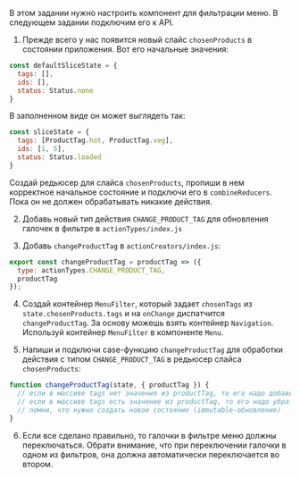 В этом задании нужно настроить компонент для фильтрации меню. В следующем задании подключим его к API.

1. Прежде всего у нас появится новый слайс `chosenProducts` в состоянии приложения.
Вот его начальные значения:
```js
const defaultSliceState = {
  tags: [],
  ids: [],
  status: Status.none
}
```
В заполненном виде он может выглядеть так:
```js
const sliceState = {
  tags: [ProductTag.hot, ProductTag.veg],
  ids: [1, 5],
  status: Status.loaded
}
```
Создай редьюсер для слайса `chosenProducts`,
пропиши в нем корректное начальное состояние и подключи его в `combineReducers`.
Пока он не должен обрабатывать никакие действия.

2. Добавь новый тип действия `CHANGE_PRODUCT_TAG` для обновления галочек в фильтре в `actionTypes/index.js`

3. Добавь `changeProductTag` в `actionCreators/index.js`:
```js
export const changeProductTag = productTag => ({
  type: actionTypes.CHANGE_PRODUCT_TAG,
  productTag
});
```

4. Создай контейнер `MenuFilter`, который задает `chosenTags` из `state.chosenProducts.tags`
и на `onChange` диспатчится `changeProductTag`. За основу можешь взять контейнер `Navigation`.
Используй контейнер `MenuFilter` в компоненте `Menu`.

5. Напиши и подключи case-функцию `changeProductTag` для обработки действия с типом `CHANGE_PRODUCT_TAG`
в редьюсер слайса `chosenProducts`:
```js
function changeProductTag(state, { productTag }) {
  // если в массиве tags нет значения из productTag, то его надо добавить
  // если в массиве tags есть значение из productTag, то его надо убрать
  // помни, что нужно создать новое состояние (immutable-обновление)
}
```

6. Если все сделано правильно, то галочки в фильтре меню должны переключаться.
Обрати внимание, что при переключении галочки в одном из фильтров, она должна автоматически переключается во втором.
